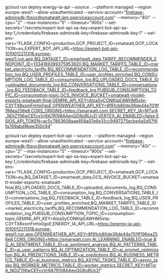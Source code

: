 gcloud run deploy energy-ia-api --source . --platform managed --region europe-west1 --allow-unauthenticated --service-account="<firebase-adminsdk-fbsvc@smatwatt.iam.gserviceaccount.com>" --memory="4Gi" --cpu="2" --max-instances="5" --timeout="900s" --set-secrets="/secrets/expert-bot-api-sa-key=expert-bot-api-sa-key:1,/credentials/firebase-adminsdk-key=firebase-adminsdk-key:1" --set-env-vars="FLASK_CONFIG=production,GCP_PROJECT_ID=smatwatt,GCP_LOCATION=eu,EXPERT_BOT_API_URL=<https://expert-bot-api-1010012211318.europe-west1.run.app,BQ_DATASET_ID=smartwatt_data,TARIFF_RECOMMENDER_ENDPOINT_ID=1334169399375953920,BQ_MARKET_TARIFFS_TABLE_ID=market_electricity_tariffs,BQ_RECOMMENDATION_LOG_TABLE_ID=recommendation_log,BQ_USER_PROFILES_TABLE_ID=user_profiles_enriched,BQ_CONSUMPTION_LOG_TABLE_ID=consumption_log,BQ_UPLOADED_DOCS_TABLE_ID=uploaded_documents_log,BQ_CONVERSATIONS_TABLE_ID=conversations_log,BQ_FEEDBACK_TABLE_ID=feedback_log,PUBSUB_CONSUMPTION_TOPIC_ID=consumption-topic,GCS_INVOICE_BUCKET=smatwatt-model-exports-smatwatt-final,GEMINI_API_KEY=AIzaSyCONKtpEAWHM5xtq-C3YTX8xsmFnHo0goE,OPENWEATHER_API_KEY=8f91cb80de36de44e701ff196ea256e8,CORS_ORIGINS=https://smarwatt.com,SECRET_KEY_IA=MTvrA_NDjZ11l6wCEFcxVr6A7R1iI8AAeyQG6oRUv2I,VERTEX_AI_ENABLED=false,ESIOS_API_TOKEN=ac5c7863608aae858a07e6e31cc9497275ecbe4a5d57f6fa769abd9bee350c94>"

gcloud run deploy expert-bot-api --source . --platform managed --region europe-west1 --allow-unauthenticated --service-account="<firebase-adminsdk-fbsvc@smatwatt.iam.gserviceaccount.com>" --memory="4Gi" --cpu="2" --max-instances="5" --timeout="900s" --set-secrets="/secrets/expert-bot-api-sa-key=expert-bot-api-sa-key:1,/credentials/firebase-adminsdk-key=firebase-adminsdk-key:1" --set-env-vars="FLASK_CONFIG=production,GCP_PROJECT_ID=smatwatt,GCP_LOCATION=eu,BQ_DATASET_ID=smartwatt_data,GCS_INVOICE_BUCKET=smatwatt-model-exports-smatwatt-final,BQ_UPLOADED_DOCS_TABLE_ID=uploaded_documents_log,BQ_CONSUMPTION_LOG_TABLE_ID=consumption_log,BQ_CONVERSATIONS_TABLE_ID=conversations_log,BQ_FEEDBACK_TABLE_ID=feedback_log,BQ_USER_PROFILES_TABLE_ID=user_profiles_enriched,BQ_MARKET_TARIFFS_TABLE_ID=market_electricity_tariffs,BQ_RECOMMENDATION_LOG_TABLE_ID=recommendation_log,PUBSUB_CONSUMPTION_TOPIC_ID=consumption-topic,GEMINI_API_KEY=AIzaSyCONKtpEAWHM5xtq-C3YTX8xsmFnHo0goE,ENERGY_IA_API_URL=<https://energy-ia-api-1010012211318.europe-west1.run.app,OPENWEATHER_API_KEY=8f91cb80de36de44e701ff196ea256e8,CORS_ORIGINS=https://smarwatt.com,AI_LEARNING_ENABLED=true,BQ_AI_SENTIMENT_TABLE_ID=ai_sentiment_analysis,BQ_AI_PATTERNS_TABLE_ID=ai_user_patterns,BQ_AI_OPTIMIZATION_TABLE_ID=ai_prompt_optimization,BQ_AI_PREDICTIONS_TABLE_ID=ai_predictions,BQ_AI_BUSINESS_METRICS_TABLE_ID=ai_business_metrics,BQ_ASYNC_TASKS_TABLE_ID=async_tasks,BQ_WORKER_METRICS_TABLE_ID=worker_metrics,SECRET_KEY=MTvrA_NDjZ11l6wCEFcxVr6A7R1iI8AAeyQG6oRUv2I>"
